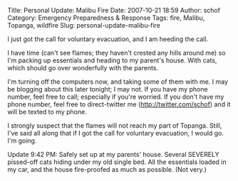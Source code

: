 Title: Personal Update: Malibu Fire
Date: 2007-10-21 18:59
Author: schof
Category: Emergency Preparedness &amp; Response
Tags: fire, Malibu, Topanga, wildfire
Slug: personal-update-malibu-fire

I just got the call for voluntary evacuation, and I am heeding the call.

I have time (can't see flames; they haven't crested any hills around me)
so I'm packing up essentials and heading to my parent's house. With
cats, which should go over wonderfully with the parents.

I'm turning off the computers now, and taking some of them with me. I
may be blogging about this later tonight; I may not. If you have my
phone number, feel free to call; especially if you're worried. If you
don't have my phone number, feel free to direct-twitter me
(http://twitter.com/schof) and it will be texted to my phone.

I strongly suspect that the flames will not reach my part of Topanga.
Still, I've said all along that if I got the call for voluntary
evacuation, I would go. I'm going.

Update 9:42 PM: Safely set up at my parents' house. Several SEVERELY
pissed-off cats hiding under my old single bed. All the essentials
loaded in my car, and the house fire-proofed as much as possible. (Not
very.)

